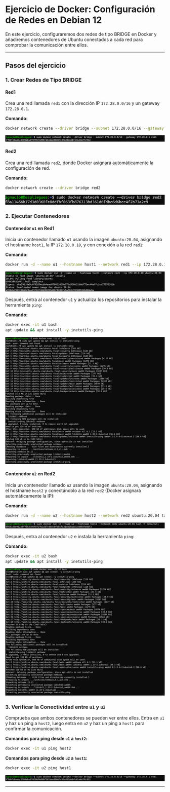 
# Ejercicio de Docker: Configuración de Redes en Debian 12

En este ejercicio, configuraremos dos redes de tipo BRIDGE en Docker y añadiremos contenedores de Ubuntu conectados a cada red para comprobar la comunicación entre ellos.


---

## Pasos del ejercicio

### 1. Crear Redes de Tipo BRIDGE

#### Red1

Crea una red llamada `red1` con la dirección IP `172.28.0.0/16` y un gateway `172.28.0.1`.

**Comando:**
```bash
docker network create --driver bridge --subnet 172.28.0.0/16 --gateway 172.28.0.1 red1
```

![llamada](capturas/1.png)

#### Red2

Crea una red llamada `red2`, donde Docker asignará automáticamente la configuración de red.

**Comando:**
```bash
docker network create --driver bridge red2
```

![Crear volumenes](capturas/2.png)

### 2. Ejecutar Contenedores

#### Contenedor `u1` en Red1

Inicia un contenedor llamado `u1` usando la imagen `ubuntu:20.04`, asignando el hostname `host1`, la IP `172.28.0.10`, y con conexión a la red `red1`:

**Comando:**
```bash
docker run -d --name u1 --hostname host1 --network red1 --ip 172.28.0.10 ubuntu:20.04 tail -f /dev/null
```

![Crear volumenes](capturas/3.png)

Después, entra al contenedor `u1` y actualiza los repositorios para instalar la herramienta `ping`:

**Comando:**
```bash
docker exec -it u1 bash
apt update && apt install -y inetutils-ping
```

![Crear volumenes](capturas/4.png)

#### Contenedor `u2` en Red2

Inicia un contenedor llamado `u2` usando la imagen `ubuntu:20.04`, asignando el hostname `host2` y conectándolo a la red `red2` (Docker asignará automáticamente la IP):

**Comando:**
```bash
docker run -d --name u2 --hostname host2 --network red2 ubuntu:20.04 tail -f /dev/null
```

![Crear volumenes](capturas/5.png)

Después, entra al contenedor `u2` e instala la herramienta `ping`:

**Comando:**
```bash
docker exec -it u2 bash
apt update && apt install -y inetutils-ping
```

![Crear volumenes](capturas/6.png)

### 3. Verificar la Conectividad entre `u1` y `u2`

Comprueba que ambos contenedores se pueden ver entre ellos. Entra en `u1` y haz un ping a `host2`, luego entra en `u2` y haz un ping a `host1` para confirmar la comunicación.

**Comandos para ping desde `u1` a `host2`:**
```bash
docker exec -it u1 ping host2
```

**Comandos para ping desde `u2` a `host1`:**
```bash
docker exec -it u2 ping host1
```

![Crear volumenes](capturas/1.png)

---


